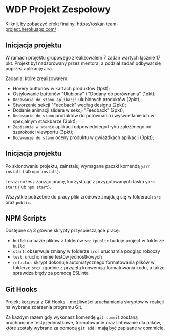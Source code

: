 # WDP Projekt Zespołowy

Kliknij, by zobaczyć efekt finalny: https://oskar-team-project.herokuapp.com/

## Inicjacja projektu

W ramach projektu grupowego zrealizowałem 7 zadań wartych łącznie 17 pkt. Projekt był nadzorowany przez mentora, a podział zadań odbywał się poprzez aplikację Jira.

Zadania, które zrealizowałem:

- Hovery buttonów w kartach produktów (1pkt);
- Ostylowanie buttonów "Ulubiony" i "Dodany do porównania" (1pkt);
- `Dodawanie do stanu aplikacji` ulubionych produktów (2pkt);
- Stworzenie sekcji "Feedback" według designu (2pkt);
- Dodanie animacji slidera w sekcji "Feedback" (2pkt);
- `Dodawanie do stanu` produktów do porównania i wyświetlanie ich w specjalnym stackbarze (3pkt);
- `Zapisanie w stanie` aplikacji odpowiedniego trybu zależenego od szerokości viewportu (3pkt);
- `Dodawanie do stanu` oceny produktu w gwiazdkach aplikacji (3pkt);

## Inicjacja projektu

Po sklonowaniu projektu, zainstaluj wymagane paczki komendą `yarn install` (lub `npm install`).

Teraz możesz zacząć pracę, korzystając z przygotowanych taska `yarn start` (lub `npm start`).

Wszystkie potrzebne do pracy pliki źródłowe znajdują się w folderach `src` oraz `public`.

## NPM Scripts

Dostępne są 3 główne skrypty przyspieszające pracę:

- `build`: na bazie plików z folderów `src` i `public` buduje project w folderze `build`
- `start`: obserwuje zmiany w folderze `src` i uruchamia podgląd roboczy
- `test`: uruchomienie testów jednostkowych
- `refactor`: skrypt dokonuje automatycznego formatowania plików w folderze `src/`
  zgodnie z przyjętą konwencją formatowania kodu, a także sprawdza błędy za pomocą ESLinta

## Git Hooks

Projekt korzysta z Git Hooks - możliwości uruchamiania skryptów w reakcji na wybrane zdarzenia programu Git.

Za każdym razem gdy wykonasz komendę `git commit` zostaną uruchomione testy jednostkowe, formatowanie oraz lintowanie
dla plików, które zostały wybrane za pomocą `git add` i mają być zapisane w commicie.

